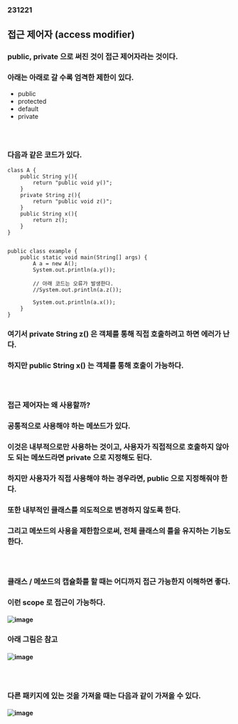 ### 231221
## 접근 제어자 (access modifier)
### public, private 으로 써진 것이 접근 제어자라는 것이다.
### 아래는 아래로 갈 수록 엄격한 제한이 있다.
- public
- protected
- default
- private
### <br/>

### 다음과 같은 코드가 있다.
```
class A {
    public String y(){
        return "public void y()";
    }
    private String z(){
        return "public void z()";
    }
    public String x(){
        return z();
    }
}


public class example {
    public static void main(String[] args) {
        A a = new A();
        System.out.println(a.y());

        // 아래 코드는 오류가 발생한다.
        //System.out.println(a.z());
        
        System.out.println(a.x());
    }
}

```
### 여기서 private String z() 은 객체를 통해 직접 호출하려고 하면 에러가 난다.
### 하지만 public String x() 는 객체를 통해 호출이 가능하다.
### <br/>

### 접근 제어자는 왜 사용할까?
### 공통적으로 사용해야 하는 메쏘드가 있다.
### 이것은 내부적으로만 사용하는 것이고, 사용자가 직접적으로 호출하지 않아도 되는 메쏘드라면 private 으로 지정해도 된다.
### 하지만 사용자가 직접 사용해야 하는 경우라면, public 으로 지정해줘야 한다.
### 또한 내부적인 클래스를 의도적으로 변경하지 않도록 한다.
### 그리고 메쏘드의 사용을 제한함으로써, 전체 클래스의 틀을 유지하는 기능도 한다.
### <br/>

### 클래스 / 메쏘드의 캡슐화를 할 때는 어디까지 접근 가능한지 이해하면 좋다.
### 이런 scope 로 접근이 가능하다.
#### ![image](https://github.com/Shin-jongwhan/java/assets/62974484/5de53ede-3d3d-4ce0-8d30-2d05243df738)
### 아래 그림은 참고
#### ![image](https://github.com/Shin-jongwhan/java/assets/62974484/4a0451bf-3ffc-4cc3-b9db-df694efabd0c)
### <br/>

### 다른 패키지에 있는 것을 가져올 때는 다음과 같이 가져올 수 있다.
#### ![image](https://github.com/Shin-jongwhan/java/assets/62974484/796e4498-421e-4dd9-b56c-19d5dddaa778)
